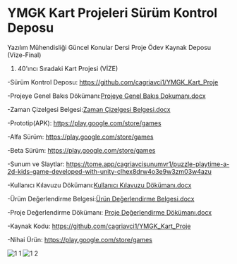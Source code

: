 # YMGK Kart Projeleri Sürüm Kontrol Deposu
Yazılım Mühendisliği Güncel Konular Dersi Proje Ödev Kaynak Deposu (Vize-Final)
1) 40'ıncı Sıradaki Kart Projesi (VİZE)

-Sürüm Kontrol Deposu: https://github.com/cagriavci1/YMGK_Kart_Proje

-Projeye Genel Bakıs Dökümanı:[Projeye Genel Bakıs Dokumanı.docx](https://github.com/cagriavci1/YMGK_Kart_Proje/files/11421826/Projeye.Genel.Bakis.Dokumani.docx)

-Zaman Çizelgesi Belgesi:[Zaman Çizelgesi Belgesi.docx](https://github.com/cagriavci1/YMGK_Kart_Proje/files/11421825/Zaman.Cizelgesi.Belgesi.docx)

-Prototip(APK): https://play.google.com/store/games

-Alfa Sürüm: https://play.google.com/store/games

-Beta Sürüm: https://play.google.com/store/games

-Sunum ve Slaytlar: https://tome.app/cagriavcisunumvr1/puzzle-playtime-a-2d-kids-game-developed-with-unity-clhex8drw4o3e9w3zm03w4azu

-Kullanıcı Kılavuzu Dökümanı:[Kullanıcı Kılavuzu Dökümanı.docx](https://github.com/cagriavci1/YMGK_Kart_Proje/files/11421823/Kullanici.Kilavuzu.Dokumani.docx)


-Ürüm Değerlendirme Belgesi:[Ürün Değerlendirme Belgesi.docx](https://github.com/cagriavci1/YMGK_Kart_Proje/files/11421821/Urun.Degerlendirme.Belgesi.docx)


-Proje Değerlendirme Dökümanı: [Proje Değerlendirme Dökümanı.docx](https://github.com/cagriavci1/YMGK_Kart_Proje/files/11421844/Proje.Degerlendirme.Dokumani.docx)


-Kaynak Kodu: https://github.com/cagriavci1/YMGK_Kart_Proje

-Nihai Ürün: https://play.google.com/store/games

![1 1](https://user-images.githubusercontent.com/93042786/236837494-5389765b-41b5-4b3a-9269-65757dcdad8c.jpg)
![1 2](https://user-images.githubusercontent.com/93042786/236837504-73a48b34-dfc8-4471-9e60-c6cbd714c4c1.jpg)

